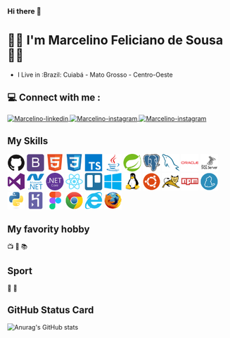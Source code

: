 ### Hi there 👋

# 

# :man_technologist: I'm Marcelino Feliciano de Sousa :technologist: 	

- I Live in :Brazil: Cuiabá - Mato Grosso - Centro-Oeste



##  :computer: Connect with me :

<a href="https://www.linkedin.com/in/marcelino-feliciano-de-sousa-b5076024" target="_blank">
   <img align="center" alt="Marcelino-linkedin" height="30" width="40" src="https://cdn.jsdelivr.net/npm/simple-icons@3.0.1/icons/linkedin.svg" style="max-width:100%;">
</a>
<a href="https://www.instagram.com/marcelino.feliciano/" target="_blank">
   <img align="center" alt="Marcelino-instagram" height="30" width="40" src="https://cdn.jsdelivr.net/npm/simple-icons@3.0.1/icons/instagram.svg" style="max-width:100%;">
</a>
<a href="https://www.facebook.com/MarcelinoFelicianoSousa" target="_blank">
   <img align="center" alt="Marcelino-instagram" height="30" width="40" src="https://cdn.jsdelivr.net/npm/simple-icons@3.0.1/icons/facebook.svg" style="max-width:100%;">
</a>

## My Skills

<img src="https://raw.githubusercontent.com/devicons/devicon/master/icons/github/github-original.svg" alt="Github" width="40" height="40" style="max-width:100%;"></img>
<img src="https://raw.githubusercontent.com/devicons/devicon/master/icons/bootstrap/bootstrap-plain.svg" alt="Bootstrap" width="40" height="40" style="max-width:100%;"></img>
<img src="https://raw.githubusercontent.com/devicons/devicon/master/icons/html5/html5-original.svg" alt="Html5" width="40" height="40" style="max-width:100%;"></img>
<img src="https://raw.githubusercontent.com/devicons/devicon/master/icons/css3/css3-original.svg" alt="Css3" width="40" height="40" style="max-width:100%;"></img>
<img src="https://raw.githubusercontent.com/devicons/devicon/master/icons/typescript/typescript-original.svg" alt="Css3" width="40" height="40" style="max-width:100%;"></img> 
<img src="https://raw.githubusercontent.com/devicons/devicon/master/icons/java/java-original.svg" alt="Java" width="40" height="40" style="max-width:100%;"></img>
<img src="https://raw.githubusercontent.com/devicons/devicon/master/icons/spring/spring-original.svg" alt="Spring" width="40" height="40" style="max-width:100%;"></img>
<img src="https://raw.githubusercontent.com/devicons/devicon/master/icons/postgresql/postgresql-original.svg" alt="Postgresql" width="40" height="40" style="max-width:100%;"></img>
<img src="https://raw.githubusercontent.com/devicons/devicon/master/icons/mysql/mysql-plain.svg" alt="mySQL" width="40" height="40" style="max-width:100%;"></img>
<img src="https://raw.githubusercontent.com/devicons/devicon/master/icons/oracle/oracle-original.svg" alt="Oracle" width="40" height="40" style="max-width:100%;"></img>
<img src="https://raw.githubusercontent.com/devicons/devicon/master/icons/microsoftsqlserver/microsoftsqlserver-plain-wordmark.svg" alt="Microsoft SQL Server" width="40" height="40" style="max-width:100%;"></img>
<img src="https://raw.githubusercontent.com/devicons/devicon/master/icons/visualstudio/visualstudio-plain.svg" alt="Visual Studio" width="40" height="40" style="max-width:100%;"></img>
<img src="https://raw.githubusercontent.com/devicons/devicon/master/icons/dot-net/dot-net-plain-wordmark.svg" alt=".Net" width="40" height="40" style="max-width:100%;"></img>
<img src="https://raw.githubusercontent.com/devicons/devicon/master/icons/dotnetcore/dotnetcore-original.svg" alt=".NetCore" width="40" height="40" style="max-width:100%;"></img>
<img src="https://raw.githubusercontent.com/devicons/devicon/master/icons/react/react-original.svg" alt="React" width="40" height="40" style="max-width:100%;"></img>
<img src="https://raw.githubusercontent.com/devicons/devicon/master/icons/trello/trello-plain.svg" alt="Trello" width="40" height="40" style="max-width:100%;"></img>
<img src="https://raw.githubusercontent.com/devicons/devicon/master/icons/windows8/windows8-original.svg" alt="Windows" width="40" height="40" style="max-width:100%;"></img>
<img src="https://raw.githubusercontent.com/devicons/devicon/master/icons/linux/linux-original.svg" alt="Linux" width="40" height="40" style="max-width:100%;"></img>
<img src="https://raw.githubusercontent.com/devicons/devicon/master/icons/ubuntu/ubuntu-plain.svg" alt="Ubuntu" width="40" height="40" style="max-width:100%;"></img>
<img src="https://raw.githubusercontent.com/devicons/devicon/master/icons/tomcat/tomcat-original.svg" alt="Tomcat" width="40" height="40" style="max-width:100%;"></img>
<img src="https://raw.githubusercontent.com/devicons/devicon/master/icons/npm/npm-original-wordmark.svg" alt="Npm" width="40" height="40" style="max-width:100%;"></img>
<img src="https://raw.githubusercontent.com/devicons/devicon/master/icons/yarn/yarn-original.svg" alt="Yarn" width="40" height="40" style="max-width:100%;"></img>
<img src="https://raw.githubusercontent.com/devicons/devicon/master/icons/python/python-original.svg" alt="Python" width="40" height="40" style="max-width:100%;"></img>
<img src="https://raw.githubusercontent.com/devicons/devicon/master/icons/heroku/heroku-plain.svg" alt="Heroku" width="40" height="40" style="max-width:100%;"></img>
<img src="https://raw.githubusercontent.com/devicons/devicon/master/icons/figma/figma-original.svg" alt="Figma" width="40" height="40" style="max-width:100%;"></img>
<img src="https://raw.githubusercontent.com/devicons/devicon/master/icons/chrome/chrome-original.svg" alt="Chrome" width="40" height="40" style="max-width:100%;"></img>
<img src="https://raw.githubusercontent.com/devicons/devicon/master/icons/ie10/ie10-original.svg" alt="IE" width="40" height="40" style="max-width:100%;"></img>
<img src="https://raw.githubusercontent.com/devicons/devicon/master/icons/firefox/firefox-original.svg" alt="Firefox" width="40" height="40" style="max-width:100%;"></img>

## My favority hobby

   :tv:   :art:   :books:
  
## Sport
   
   :boxing_glove:  :athletic_shoe:
   
## GitHub Status Card
   
 ![Anurag's GitHub stats](https://github-readme-stats.vercel.app/api?username=mfelicianosousa&show_icons=true&theme=dark)
